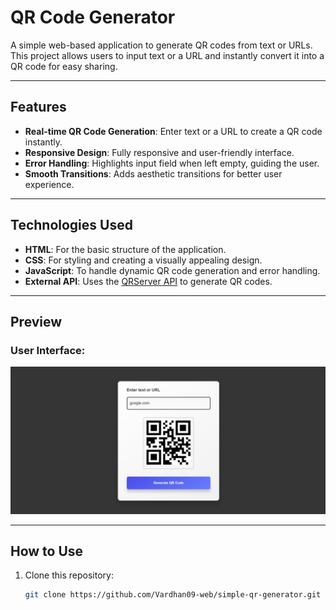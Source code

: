 # QR Code Generator

A simple web-based application to generate QR codes from text or URLs. This project allows users to input text or a URL and instantly convert it into a QR code for easy sharing.

---

## Features

- **Real-time QR Code Generation**: Enter text or a URL to create a QR code instantly.
- **Responsive Design**: Fully responsive and user-friendly interface.
- **Error Handling**: Highlights input field when left empty, guiding the user.
- **Smooth Transitions**: Adds aesthetic transitions for better user experience.

---

## Technologies Used

- **HTML**: For the basic structure of the application.
- **CSS**: For styling and creating a visually appealing design.
- **JavaScript**: To handle dynamic QR code generation and error handling.
- **External API**: Uses the [QRServer API](https://goqr.me/api/) to generate QR codes.

---

## Preview

### User Interface:
![QR Code Generator Screenshot](assest/screenshot.png)  

---

## How to Use

1. Clone this repository:
   ```bash
   git clone https://github.com/Vardhan09-web/simple-qr-generator.git
